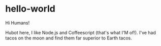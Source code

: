 # hello-world

Hi Humans!

Hubot here, I like Node.js and Coffeescript (that's what I'M of!).
I've had tacos on the moon and find them far superior to Earth tacos.
